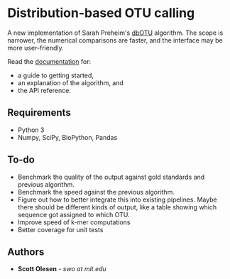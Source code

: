# Distribution-based OTU calling

A new implementation of Sarah Preheim's
[dbOTU](http://aem.asm.org/content/79/21/6593.long) algorithm.
The scope is narrower, the numerical comparisons are faster, and the interface
may be more user-friendly.

Read the [documentation](http://dbotu2.readthedocs.io/en/latest/) for:

- a guide to getting started,
- an explanation of the algorithm, and
- the API reference.

## Requirements
- Python 3
- Numpy, SciPy, BioPython, Pandas

## To-do

- Benchmark the quality of the output against gold standards and previous algorithm.
- Benchmark the speed against the previous algorithm.
- Figure out how to better integrate this into existing pipelines. Maybe there should be different kinds of output, like a table showing which sequence got assigned to which OTU.
- Improve speed of k-mer computations
- Better coverage for unit tests

## Authors

* **Scott Olesen** - *swo at mit.edu*

